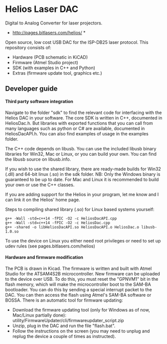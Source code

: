 # Helios Laser DAC
Digital to Analog Converter for laser projectors.

* http://pages.bitlasers.com/helios/ *

Open source, low cost USB DAC for the ISP-DB25 laser protocol. This repository consists of:
* Hardware (PCB schematic in KiCAD)
* Firmware (Atmel Studio project)
* SDK (with examples in C++ and Python)
* Extras (firmware update tool, graphics etc.)

## Developer guide

#### Third party software integration

Navigate to the folder "sdk" to find the relevant code for interfacing with the Helios DAC in your software. The core SDK is written in C++, documented in HeliosDac.h. But libraries with exported functions that you can call from many languages such as python or C# are available, documented in HeliosDacAPI.h. You can also find examples of usage in the examples folder.

The C++ code depends on libusb. You can use the included libusb binary libraries for Win32, Mac or Linux, or you can build your own. You can find the libusb source on libusb.info.

If you wish to use the shared library, there are ready-made builds for Win32 (.dll) and 64-bit linux (.so) in the sdk folder. NB: Only the Windows binary is guaranteed to be up to date. For Mac and Linux it is recommended to build your own or use the C++ classes.

If you are adding support for the Helios in your program, let me know and I can link it on the Helios' home page.

Steps to compiling shared library (.so) for Linux based systems yourself:

```shell
g++ -Wall -std=c++14 -fPIC -O2 -c HeliosDacAPI.cpp
g++ -Wall -std=c++14 -fPIC -O2 -c HeliosDac.cpp
g++ -shared -o libHeliosDacAPI.so HeliosDacAPI.o HeliosDac.o libusb-1.0.so
```
To use the device on Linux you either need root privileges or need to set up udev rules (see pages.bitlasers.com/helios)

#### Hardware and firmware modification

The PCB is drawn in Kicad. The firmware is written and built with Atmel Studio for the ATSAM4S2B microcontroller.
New firmware can be uploaded to the device over USB. To do this, you must reset the "GPNVM1" bit in the flash memory, which will make the microcontroller boot to the SAM-BA bootloader. You can do this by sending a special interrupt packet to the DAC. You can then access the flash using Atmel's SAM-BA software or BOSSA. There is an automatic tool for firmware updating:

* Download the firmware updating tool (only for Windows as of now, Mac/Linux partially done): utility/FirmwareUpdater/cli/firmwareupdater_script.zip
* Unzip, plug in the DAC and run the file "flash.bat".
* Follow the instructions on the screen (you may need to unplug and replug the device a couple of times as instructed).
